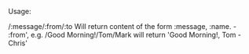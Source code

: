 Usage:

/:message/:from/:to	
Will return content of the form :message, :name. - :from', e.g. /Good Morning!/Tom/Mark will return 'Good Morning!, Tom - Chris'
